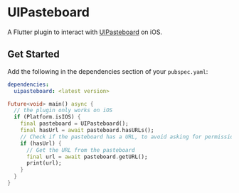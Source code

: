 # UIPasteboard

A Flutter plugin to interact
with [UIPasteboard](https://developer.apple.com/documentation/uikit/uipasteboard) on iOS.

## Get Started

Add the following in the dependencies section of your `pubspec.yaml`:

```yaml
dependencies:
  uipasteboard: <latest version>
```

```dart
Future<void> main() async {
  // the plugin only works on iOS
  if (Platform.isIOS) {
    final pasteboard = UIPasteboard();
    final hasUrl = await pasteboard.hasURLs();
    // Check if the pasteboard has a URL, to avoid asking for permission dialogs.
    if (hasUrl) {
      // Get the URL from the pasteboard
      final url = await pasteboard.getURL();
      print(url);
    }
  }
}
```